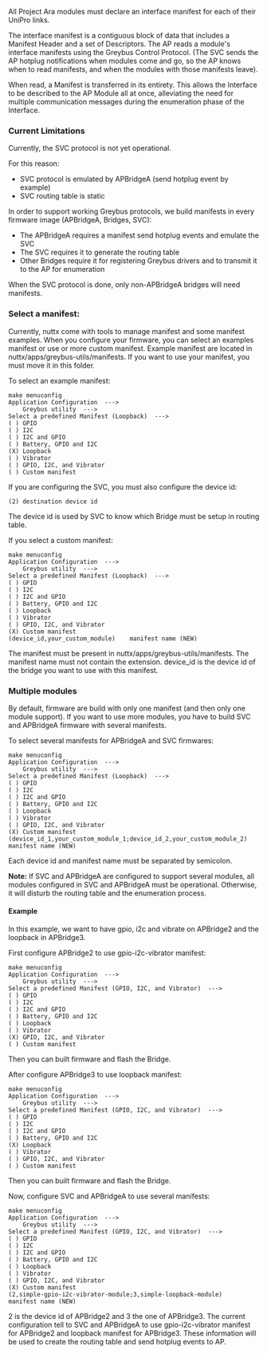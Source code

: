 All Project Ara modules must declare an interface manifest for each of their UniPro links.

The interface manifest is a contiguous block of data that includes a Manifest Header and a set of Descriptors. The AP reads a module's interface manifests using the Greybus Control Protocol. (The SVC sends the AP hotplug notifications when modules come and go, so the AP knows when to read manifests, and when the modules with those manifests leave).

When read, a Manifest is transferred in its entirety. This allows the Interface to be described to the AP Module all at once, alleviating the need for multiple communication messages during the enumeration phase of the Interface.

### Current Limitations
Currently, the SVC protocol is not yet operational.

For this reason:
* SVC protocol is emulated by APBridgeA (send hotplug event by example)
* SVC routing table is static

In order to support working Greybus protocols, we build manifests in every firmware image (APBridgeA, Bridges, SVC):

* The APBridgeA requires a manifest send hotplug events and emulate the SVC
* The SVC requires it to generate the routing table
* Other Bridges require it for registering Greybus drivers and to transmit it to the AP for enumeration

When the SVC protocol is done, only non-APBridgeA bridges will need manifests.

### Select a manifest:
Currently, nuttx come with tools to manage manifest and some manifest examples.
When you configure your firmware, you can select an examples manifest or use or more custom manifest.
Example manifest are located in nuttx/apps/greybus-utils/manifests. If you want to use your manifest, you must move it in this folder.

To select an example manifest:
```
make menuconfig
Application Configuration  --->
	Greybus utility  --->
Select a predefined Manifest (Loopback)  --->
( ) GPIO
( ) I2C
( ) I2C and GPIO
( ) Battery, GPIO and I2C
(X) Loopback
( ) Vibrator
( ) GPIO, I2C, and Vibrator
( ) Custom manifest
```
If you are configuring the SVC, you must also configure the device id:
```
(2) destination device id
```
The device id is used by SVC to know which Bridge must be setup in routing table.

If you select a custom manifest:
```
make menuconfig
Application Configuration  --->
	Greybus utility  --->
Select a predefined Manifest (Loopback)  --->
( ) GPIO
( ) I2C
( ) I2C and GPIO
( ) Battery, GPIO and I2C
( ) Loopback
( ) Vibrator
( ) GPIO, I2C, and Vibrator
(X) Custom manifest
(device_id,your_custom_module)    manifest name (NEW)
```
The manifest must be present in nuttx/apps/greybus-utils/manifests. The manifest name must not contain the extension. device_id is the device id of the bridge you want to use with this manifest.

### Multiple modules
By default, firmware are build with only one manifest (and then only one module support).
If you want to use more modules, you have to build SVC and APBridgeA firmware with several manifests.

To select several manifests for APBridgeA and SVC firmwares:
```
make menuconfig
Application Configuration  --->
	Greybus utility  --->
Select a predefined Manifest (Loopback)  --->
( ) GPIO
( ) I2C
( ) I2C and GPIO
( ) Battery, GPIO and I2C
( ) Loopback
( ) Vibrator
( ) GPIO, I2C, and Vibrator
(X) Custom manifest
(device_id_1,your_custom_module_1;device_id_2,your_custom_module_2)    manifest name (NEW)
```
Each device id and manifest name must be separated by semicolon. 

**Note:**
If SVC and APBridgeA are configured to support several modules, all modules configured in SVC and APBridgeA must be operational. Otherwise, it will disturb the routing table and the enumeration process.

#### Example
In this example, we want to have gpio, i2c and vibrate on APBridge2 and the loopback in APBridge3.

First configure APBridge2 to use gpio-i2c-vibrator manifest:
```
make menuconfig
Application Configuration  --->
	Greybus utility  --->
Select a predefined Manifest (GPIO, I2C, and Vibrator)  --->
( ) GPIO
( ) I2C
( ) I2C and GPIO
( ) Battery, GPIO and I2C
( ) Loopback
( ) Vibrator
(X) GPIO, I2C, and Vibrator
( ) Custom manifest
```
Then you can built firmware and flash the Bridge.

After configure APBridge3 to use loopback manifest:
```
make menuconfig
Application Configuration  --->
	Greybus utility  --->
Select a predefined Manifest (GPIO, I2C, and Vibrator)  --->
( ) GPIO
( ) I2C
( ) I2C and GPIO
( ) Battery, GPIO and I2C
(X) Loopback
( ) Vibrator
( ) GPIO, I2C, and Vibrator
( ) Custom manifest
```
Then you can built firmware and flash the Bridge.

Now, configure SVC and APBridgeA to use several manifests:
```
make menuconfig
Application Configuration  --->
	Greybus utility  --->
Select a predefined Manifest (GPIO, I2C, and Vibrator)  --->
( ) GPIO
( ) I2C
( ) I2C and GPIO
( ) Battery, GPIO and I2C
( ) Loopback
( ) Vibrator
( ) GPIO, I2C, and Vibrator
(X) Custom manifest
(2,simple-gpio-i2c-vibrator-module;3,simple-loopback-module)    manifest name (NEW)
```
2 is the device id of APBridge2 and 3 the one of APBridge3.
The current configuration tell to SVC and APBridgeA to use gpio-i2c-vibrator manifest for APBridge2 and loopback manifest for APBridge3. These information will be used to create the routing table and send hotplug events to AP.